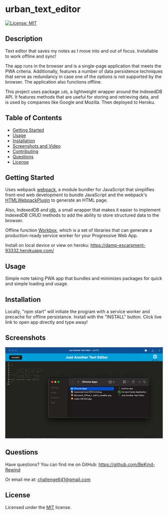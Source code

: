 # urban_text_editor
[![License: MIT](https://img.shields.io/badge/License-MIT-yellow.svg)](https://choosealicense.com/licenses/mit/)

## Description
Text editor that saves my notes as I move into and out of focus. Installable to work offline and sync!

The app runs in the browser and is a single-page application that meets the PWA criteria. Additionally, features a number of data persistence techniques that serve as redundancy in case one of the options is not supported by the browser. The application also functions offline.

This project uses package `idb`, a lightweight wrapper around the IndexedDB API. It features methods that are useful for storing and retrieving data, and is used by companies like Google and Mozilla.
Then deployed to Heroku.

## Table of Contents
  - [Getting Started](#gettingstarted)
  - [Usage](#usage)
  - [Installation](#installation)
  - [Screenshots and Video](#screenshots_video)
  - [Contributing](#contributing)
  - [Questions](#questions)
  - [License](#license)
      
## Getting Started

Uses webpack [webpack](https://webpack.js.org/), a module bundler for JavaScript that simplifies front-end web development to bundle JavaScript and the webpack's [HTMLWebpackPlugin](https://webpack.js.org/plugins/html-webpack-plugin/) to generate an HTML page.

Also, IndexedDB and [idb](https://www.npmjs.com/package/idb), a small wrapper that makes it easier to implement IndexedDB CRUD methods to add the ability to store structured data to the browser. 

Offline function [Workbox](https://developers.google.com/web/tools/workbox), which is a set of libraries that can generate a production-ready service worker for your Progressive Web App. 

Install on local device or view on heroku: https://damp-escarpment-93332.herokuapp.com/

## Usage
Simple note taking PWA app that bundles and minimizes packages for quick and simple loading and usage.

## Installation
Locally, "npm start" will initiate the program with a service worker and precache for offline persistance. Install with the "INSTALL" button. Click live link to open app directly and type away!


## Screenshots 

![Text Editor App](./images/screenshot.png)


## Questions

Have questions?
You can find me on GitHub:
https://github.com/BeKind-Rewind

Or email me at:
challenge641@gmail.com


## License

Licensed under the [MIT](https://choosealicense.com/licenses/mit/) license.